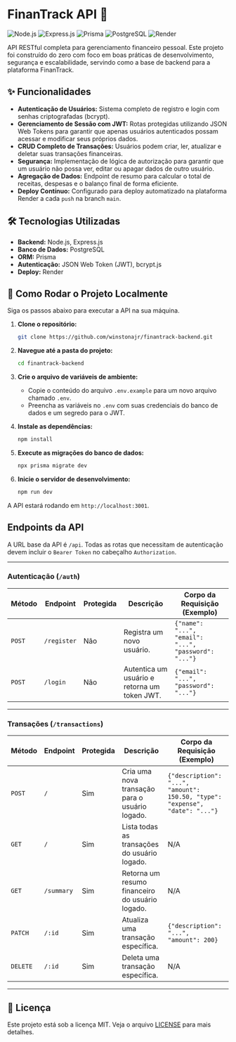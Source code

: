 # FinanTrack API 💸

![Node.js](https://img.shields.io/badge/Node.js-339933?style=for-the-badge&logo=nodedotjs&logoColor=white)
![Express.js](https://img.shields.io/badge/Express.js-000000?style=for-the-badge&logo=express&logoColor=white)
![Prisma](https://img.shields.io/badge/Prisma-2D3748?style=for-the-badge&logo=prisma&logoColor=white)
![PostgreSQL](https://img.shields.io/badge/PostgreSQL-4169E1?style=for-the-badge&logo=postgresql&logoColor=white)
![Render](https://img.shields.io/badge/Render-46E3B7?style=for-the-badge&logo=render&logoColor=white)

API RESTful completa para gerenciamento financeiro pessoal. Este projeto foi construído do zero com foco em boas práticas de desenvolvimento, segurança e escalabilidade, servindo como a base de backend para a plataforma FinanTrack.

## ✨ Funcionalidades

- **Autenticação de Usuários:** Sistema completo de registro e login com senhas criptografadas (bcrypt).
- **Gerenciamento de Sessão com JWT:** Rotas protegidas utilizando JSON Web Tokens para garantir que apenas usuários autenticados possam acessar e modificar seus próprios dados.
- **CRUD Completo de Transações:** Usuários podem criar, ler, atualizar e deletar suas transações financeiras.
- **Segurança:** Implementação de lógica de autorização para garantir que um usuário não possa ver, editar ou apagar dados de outro usuário.
- **Agregação de Dados:** Endpoint de resumo para calcular o total de receitas, despesas e o balanço final de forma eficiente.
- **Deploy Contínuo:** Configurado para deploy automatizado na plataforma Render a cada `push` na branch `main`.

## 🛠️ Tecnologias Utilizadas

- **Backend:** Node.js, Express.js
- **Banco de Dados:** PostgreSQL
- **ORM:** Prisma
- **Autenticação:** JSON Web Token (JWT), bcrypt.js
- **Deploy:** Render

## 🚀 Como Rodar o Projeto Localmente

Siga os passos abaixo para executar a API na sua máquina.

1.  **Clone o repositório:**
    ```bash
    git clone https://github.com/winstonajr/finantrack-backend.git
    ```

2.  **Navegue até a pasta do projeto:**
    ```bash
    cd finantrack-backend
    ```

3.  **Crie o arquivo de variáveis de ambiente:**
    - Copie o conteúdo do arquivo `.env.example` para um novo arquivo chamado `.env`.
    - Preencha as variáveis no `.env` com suas credenciais do banco de dados e um segredo para o JWT.

4.  **Instale as dependências:**
    ```bash
    npm install
    ```

5.  **Execute as migrações do banco de dados:**
    ```bash
    npx prisma migrate dev
    ```

6.  **Inicie o servidor de desenvolvimento:**
    ```bash
    npm run dev
    ```

A API estará rodando em `http://localhost:3001`.

## Endpoints da API

A URL base da API é `/api`. Todas as rotas que necessitam de autenticação devem incluir o `Bearer Token` no cabeçalho `Authorization`.

---

### Autenticação (`/auth`)

| Método | Endpoint         | Protegida | Descrição                         | Corpo da Requisição (Exemplo)                                    |
| ------ | ---------------- | --------- | ----------------------------------- | ---------------------------------------------------------------- |
| `POST` | `/register`      | Não       | Registra um novo usuário.         | `{"name": "...", "email": "...", "password": "..."}`            |
| `POST` | `/login`         | Não       | Autentica um usuário e retorna um token JWT. | `{"email": "...", "password": "..."}`                            |

---

### Transações (`/transactions`)

| Método   | Endpoint     | Protegida | Descrição                                    | Corpo da Requisição (Exemplo)                                |
| -------- | ------------ | --------- | -------------------------------------------- | ------------------------------------------------------------ |
| `POST`   | `/`          | Sim       | Cria uma nova transação para o usuário logado. | `{"description": "...", "amount": 150.50, "type": "expense", "date": "..."}` |
| `GET`    | `/`          | Sim       | Lista todas as transações do usuário logado.   | N/A                                                          |
| `GET`    | `/summary`   | Sim       | Retorna um resumo financeiro do usuário logado. | N/A                                                          |
| `PATCH`  | `/:id`       | Sim       | Atualiza uma transação específica.             | `{"description": "...", "amount": 200}`                      |
| `DELETE` | `/:id`       | Sim       | Deleta uma transação específica.               | N/A                                                          |

---

## 📄 Licença

Este projeto está sob a licença MIT. Veja o arquivo [LICENSE](LICENSE) para mais detalhes.